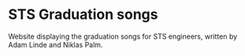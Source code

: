 # STS Graduation songs

Website displaying the graduation songs for STS engineers, written by Adam Linde and Niklas Palm.
